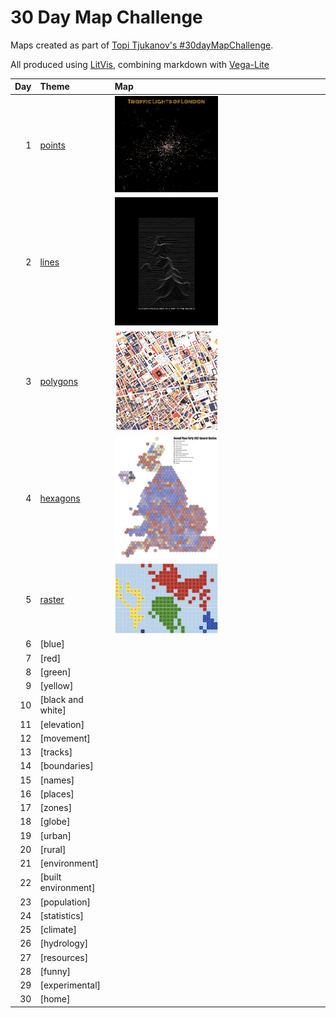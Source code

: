 # 30 Day Map Challenge

Maps created as part of [Topi Tjukanov's #30dayMapChallenge](https://twitter.com/tjukanov/status/1187713840550744066).

All produced using [LitVis](https://github.com/gicentre/litvis), combining markdown with [Vega-Lite](https://vega.github.io/vega-lite)

| Day | Theme                      | Map                                                        |
| --: | :------------------------- | :--------------------------------------------------------- |
|   1 | [points](d01Points.md)     | [<img src="images/day01.png" width=50% />](d01Points.md)   |
|   2 | [lines ](d02Lines.md)      | [<img src="images/day02.png" width=50% />](d02Lines.md)    |
|   3 | [polygons](d03Polygons.md) | [<img src="images/day03.png" width=50% />](d03Polygons.md) |
|   4 | [hexagons](d04Hexagons.md) | [<img src="images/day04.png" width=50% />](d04Hexagons.md) |
|   5 | [raster](d05Raster.md)     | [<img src="images/day05.png" width=50% />](d05Raster.md)   |
|   6 | [blue]                     |                                                            |
|   7 | [red]                      |                                                            |
|   8 | [green]                    |                                                            |
|   9 | [yellow]                   |                                                            |
|  10 | [black and white]          |                                                            |
|  11 | [elevation]                |                                                            |
|  12 | [movement]                 |                                                            |
|  13 | [tracks]                   |                                                            |
|  14 | [boundaries]               |                                                            |
|  15 | [names]                    |                                                            |
|  16 | [places]                   |                                                            |
|  17 | [zones]                    |                                                            |
|  18 | [globe]                    |                                                            |
|  19 | [urban]                    |                                                            |
|  20 | [rural]                    |                                                            |
|  21 | [environment]              |                                                            |
|  22 | [built environment]        |                                                            |
|  23 | [population]               |                                                            |
|  24 | [statistics]               |                                                            |
|  25 | [climate]                  |                                                            |
|  26 | [hydrology]                |                                                            |
|  27 | [resources]                |                                                            |
|  28 | [funny]                    |                                                            |
|  29 | [experimental]             |                                                            |
|  30 | [home]                     |                                                            |
